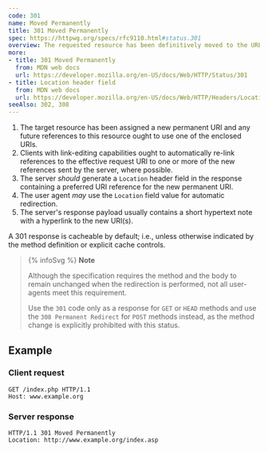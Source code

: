 ```yaml
---
code: 301
name: Moved Permanently
title: 301 Moved Permanently
spec: https://httpwg.org/specs/rfc9110.html#status.301
overview: The requested resource has been definitively moved to the URL given by the `Location` headers. A browser redirects to the new URL and search engines update their links to the resource.
more:
- title: 301 Moved Permanently
  from: MDN web docs
  url: https://developer.mozilla.org/en-US/docs/Web/HTTP/Status/301
- title: Location header field
  from: MDN web docs
  url: https://developer.mozilla.org/en-US/docs/Web/HTTP/Headers/Location
seeAlso: 302, 308
---
```


1. The target resource has been assigned a new permanent URI and any future references to this resource ought to use one of the enclosed URIs.
1. Clients with link-editing capabilities ought to automatically re-link references to the effective request URI to one or more of the new references sent by the server, where possible.
1. The server _should_ generate a `Location` header field in the response containing a preferred URI reference for the new permanent URI.
1. The user agent _may_ use the `Location` field value for automatic redirection.
1. The server's response payload usually contains a short hypertext note with a hyperlink to the new URI(s).

A 301 response is cacheable by default; i.e., unless otherwise indicated by the method definition or explicit cache controls.

> {% infoSvg %} **Note**
>
> Although the specification requires the method and the body to remain unchanged when the redirection is performed, not all user-agents meet this requirement.
>
> Use the `301` code only as a response for `GET` or `HEAD` methods and use the `308 Permanent Redirect` for `POST` methods instead, as the method change is explicitly prohibited with this status.

## Example

### Client request

```http
GET /index.php HTTP/1.1
Host: www.example.org
```

### Server response

```http
HTTP/1.1 301 Moved Permanently
Location: http://www.example.org/index.asp
```

